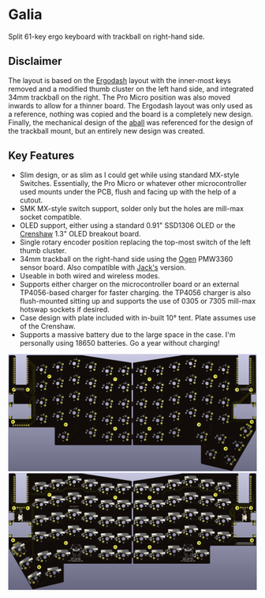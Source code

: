 # Galia
Split 61-key ergo keyboard with trackball on right-hand side.

## Disclaimer
The layout is based on the [Ergodash](https://github.com/omkbd/ErgoDash) layout with the inner-most keys removed and a modified thumb cluster on the left hand side, and integrated 34mm trackball on the right. The Pro Micro position was also moved inwards to allow for a thinner board. The Ergodash layout was only used as a reference, nothing was copied and the board is a completely new design. Finally, the mechanical design of the [aball](https://github.com/brickbots/aball) was referenced for the design of the trackball mount, but an entirely new design was created.

## Key Features
* Slim design, or as slim as I could get while using standard MX-style Switches. Essentially, the Pro Micro or whatever other microcontroller used mounts under the PCB, flush and facing up with the help of a cutout.
* SMK MX-style switch support, solder only but the holes are mill-max socket compatible.
* OLED support, either using a standard 0.91" SSD1306 OLED or the [Crenshaw](https://github.com/Ariamelon/Crenshaw) 1.3" OLED breakout board.
* Single rotary encoder position replacing the top-most switch of the left thumb cluster.
* 34mm trackball on the right-hand side using the [Ogen](https://github.com/Ariamelon/Ogen) PMW3360 sensor board. Also compatible with [Jack's](https://www.tindie.com/products/jkicklighter/pmw3360-motion-sensor/) version. 
* Useable in both wired and wireless modes.
* Supports either charger on the microcontroller board or an external TP4056-based charger for faster charging. the TP4056 charger is also flush-mounted sitting up and supports the use of 0305 or 7305 mill-max hotswap sockets if desired.
* Case design with plate included with in-built 10° tent. Plate assumes use of the Crenshaw.
* Supports a massive battery due to the large space in the case. I'm personally using 18650 batteries. Go a year without charging!

![Galia Front Render](Hardware/Images/Render_Front.png)
![Galia Back Render](Hardware/Images/Render_Back.png)
